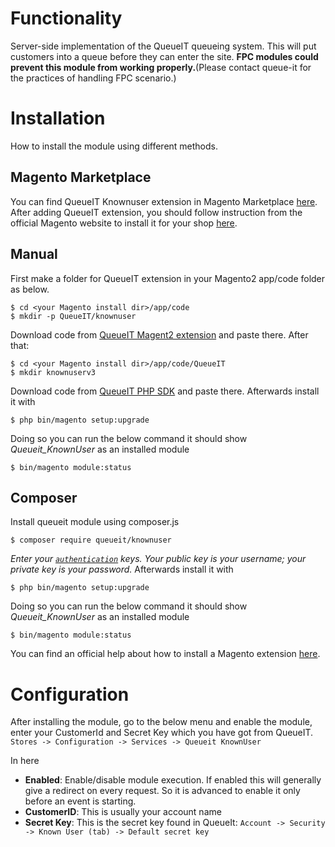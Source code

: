 

# Functionality

Server-side implementation of the QueueIT queueing system. This will put customers into a queue before they can enter the site.
**FPC modules could prevent this module from working properly.**(Please contact queue-it for the practices of handling FPC scenario.)

# Installation
How to install the module using different methods.

## Magento Marketplace
You can find QueueIT Knownuser extension in Magento Marketplace [here](https://marketplace.magento.com/queueit-knownuser.html).
After adding QueueIT extension, you should follow instruction from the official Magento website to install it for your shop [here](https://docs.magento.com/marketplace/user_guide/buyers/install-extension.html).

## Manual
First make a folder for QueueIT extension in your Magento2 app/code folder as below.
```
$ cd <your Magento install dir>/app/code
$ mkdir -p QueueIT/knownuser
```
Download code from [QueueIT Magent2 extension](https://github.com/queueit/KnownUser.V3.MagentoV2) and paste there.
After that:
```
$ cd <your Magento install dir>/app/code/QueueIT
$ mkdir knownuserv3
```
Download code from [QueueIT PHP SDK](https://github.com/queueit/KnownUser.V3.PHP) and paste there.
Afterwards install it with
```
$ php bin/magento setup:upgrade
```
Doing so you can run the below command it should show *Queueit_KnownUser* as an installed module 
```
$ bin/magento module:status
```

## Composer

Install queueit module using composer.js
```
$ composer require queueit/knownuser
```
*Enter your [`authentication`](https://devdocs.magento.com/guides/v2.3/install-gde/prereq/connect-auth.html) keys. Your public key is your username; your private key is your password.*
Afterwards install it with
```
$ php bin/magento setup:upgrade
```
Doing so you can run the below command it should show *Queueit_KnownUser* as an installed module 
```
$ bin/magento module:status
```
You can find an official help about how to install a Magento extension [here](https://devdocs.magento.com/extensions/install/).
# Configuration
After installing the module, go to the below menu and enable the module, enter your CustomerId and Secret Key which you have got from QueueIT.
`Stores -> Configuration -> Services -> Queueit KnownUser`

In here 

- **Enabled**: Enable/disable module execution. If enabled this will generally give a redirect on every request. So it is advanced to enable it only before an event is starting.
- **CustomerID**: This is usually your account name
- **Secret Key**: This is the secret key found in QueueIt: `Account -> Security -> Known User (tab) -> Default secret key` 
